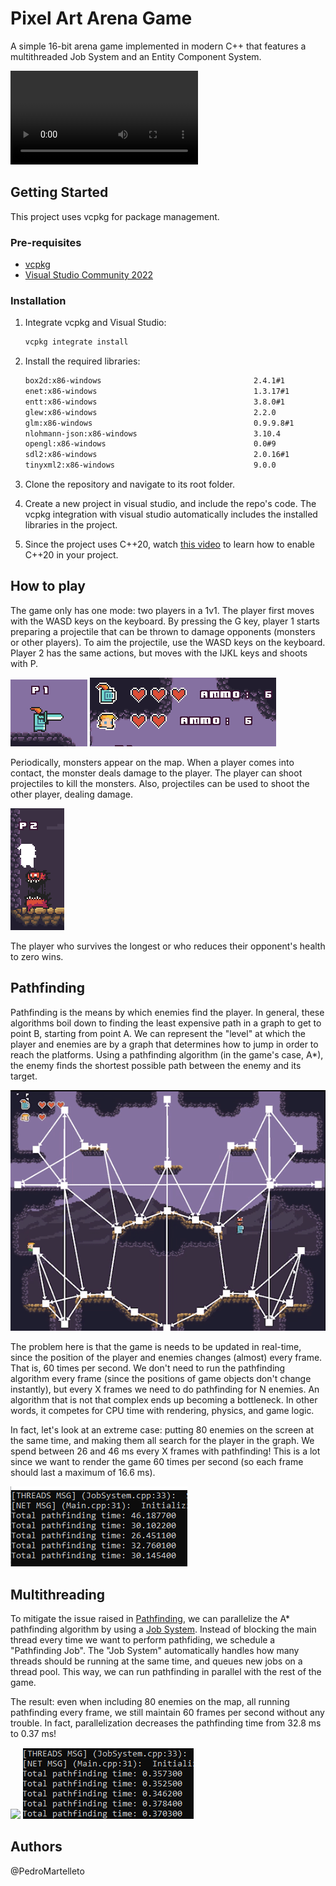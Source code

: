 # Pixel Art Arena Game

A simple 16-bit arena game implemented in modern C++ that features a multithreaded Job System and an Entity Component System.


<div>
  <video autoplay="true" controls="false" type="video/mp4" preload="auto" src="https://user-images.githubusercontent.com/35240934/175192721-d98a1925-aa89-469b-aa42-ffd87ef5b20d.mp4"/>
</div>

<!-- GETTING STARTED -->
## Getting Started

This project uses vcpkg for package management.

### Pre-requisites

* [vcpkg](https://github.com/microsoft/vcpkg)
* [Visual Studio Community 2022](https://visualstudio.microsoft.com/free-developer-offers/)

### Installation

1. Integrate vcpkg and Visual Studio:

	```sh
	vcpkg integrate install
	```

2. Install the required libraries:

	```sh
	box2d:x86-windows                                  2.4.1#1          An open source C++ engine for simulating rigid b...
	enet:x86-windows                                   1.3.17#1         Reliable UDP networking library
	entt:x86-windows                                   3.8.0#1          Gaming meets modern C++ - a fast and reliable en...
	glew:x86-windows                                   2.2.0            The OpenGL Extension Wrangler Library (GLEW) is ...
	glm:x86-windows                                    0.9.9.8#1        OpenGL Mathematics (GLM)
	nlohmann-json:x86-windows                          3.10.4           JSON for Modern C++
	opengl:x86-windows                                 0.0#9            Open Graphics Library (OpenGL)[3][4][5] is a cro...
	sdl2:x86-windows                                   2.0.16#1         Simple DirectMedia Layer is a cross-platform dev...
	tinyxml2:x86-windows                               9.0.0            A simple, small, efficient, C++ XML parser
	```

3. Clone the repository and navigate to its root folder.

4. Create a new project in visual studio, and include the repo's code. The vcpkg integration with visual studio automatically includes the installed libraries in the project.

6. Since the project uses C++20, watch [this video](https://www.youtube.com/watch?v=XsDR01GMxEI&t=140s) to learn how to enable C++20 in your project.

## How to play

The game only has one mode: two players in a 1v1. The player first moves with the WASD keys on the keyboard. By pressing the G key, player 1 starts preparing a projectile that can be thrown to damage opponents (monsters or other players). To aim the projectile, use the WASD keys on the keyboard. Player 2 has the same actions, but moves with the IJKL keys and shoots with P.

<img src="./Res/image11.png" />

<img src="./Res/image2.png" />

Periodically, monsters appear on the map. When a player comes into contact, the monster deals damage to the player. The player can shoot projectiles to kill the monsters. Also, projectiles can be used to shoot the other player, dealing damage.

<img src="./Res/image10.png" />

The player who survives the longest or who reduces their opponent's health to zero wins.

## Pathfinding

Pathfinding is the means by which enemies find the player. In general, these algorithms boil down to finding the least expensive path in a graph to get to point B, starting from point A. We can represent the "level" at which the player and enemies are by a graph that determines how to jump in order to reach the platforms. Using a pathfinding algorithm (in the game's case, A*), the enemy finds the shortest possible path between the enemy and its target.

<img src="./Res/image9.gif" />

The problem here is that the game is needs to be updated in real-time, since the position of the player and enemies changes (almost) every frame. That is, 60 times per second. We don't need to run the pathfinding algorithm every frame (since the positions of game objects don't change instantly), but every X frames we need to do pathfinding for N enemies. An algorithm that is not that complex ends up becoming a bottleneck. In other words, it competes for CPU time with rendering, physics, and game logic.

In fact, let's look at an extreme case: putting 80 enemies on the screen at the same time, and making them all search for the player in the graph. We spend between 26 and 46 ms every X frames with pathfinding! This is a lot since we want to render the game 60 times per second (so each frame should last a maximum of 16.6 ms).

<img src="./Res/image1.png" />

## Multithreading

To mitigate the issue raised in [Pathfinding](#pathfinding), we can parallelize the A* pathfinding algorithm by using a [Job System](https://wickedengine.net/2018/11/24/simple-job-system-using-standard-c/). Instead of blocking the main thread every time we want to perform pathfiding, we schedule a "Pathfinding Job". The "Job System" automatically handles how many threads should be running at the same time, and queues new jobs on a thread pool. This way, we can run pathfinding in parallel with the rest of the game.

The result: even when including 80 enemies on the map, all running pathfinding every frame, we still maintain 60 frames per second without any trouble.
In fact, parallelization decreases the pathfinding time from 32.8 ms to 0.37 ms!

<img src="./Res/image15.gif" />
<img src="./Res/image12.png" />

## Authors

@PedroMartelleto
